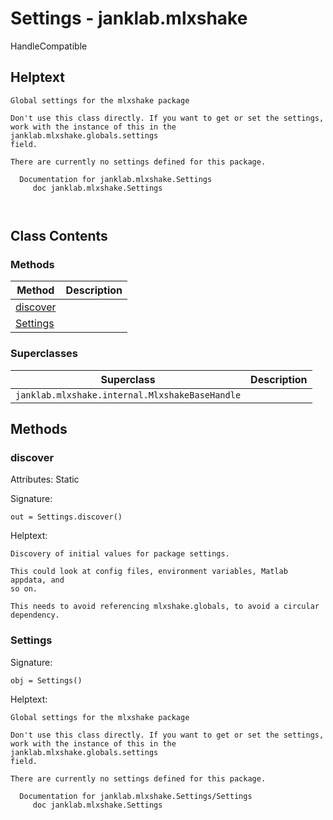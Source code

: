 # Settings - janklab.mlxshake

HandleCompatible

## Helptext

```text
Global settings for the mlxshake package

Don't use this class directly. If you want to get or set the settings,
work with the instance of this in the janklab.mlxshake.globals.settings
field.

There are currently no settings defined for this package.

  Documentation for janklab.mlxshake.Settings
     doc janklab.mlxshake.Settings



```

## Class Contents

### Methods

| Method | Description |
| -------- | ----------- |
| [discover](#janklab.mlxshake.Settings.discover) |  |
| [Settings](#janklab.mlxshake.Settings.Settings) |  |

### Superclasses

| Superclass | Description |
| -------- | ----------- |
| `janklab.mlxshake.internal.MlxshakeBaseHandle` |  |

## Methods

<a name="janklab.mlxshake.Settings.discover"></a>
### discover

Attributes: Static

Signature:
```
out = Settings.discover()
```

Helptext:

```text
Discovery of initial values for package settings.

This could look at config files, environment variables, Matlab appdata, and
so on.

This needs to avoid referencing mlxshake.globals, to avoid a circular dependency.

```

<a name="janklab.mlxshake.Settings.Settings"></a>
### Settings

Signature:
```
obj = Settings()
```

Helptext:

```text
Global settings for the mlxshake package

Don't use this class directly. If you want to get or set the settings,
work with the instance of this in the janklab.mlxshake.globals.settings
field.

There are currently no settings defined for this package.

  Documentation for janklab.mlxshake.Settings/Settings
     doc janklab.mlxshake.Settings


```


